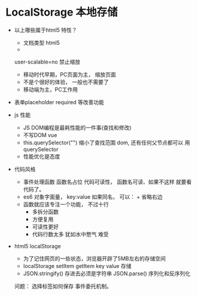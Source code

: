 # LocalStorage 本地存储

- 以上哪些属于html5 特性？
   - <!DOCTYPE html> 文档类型 html5
   - <meta name="viewport" content="width=device-width, initial-scale=1.0">
    user-scalable=no 禁止缩放
    - 移动时代早期，PC页面为主， 缩放页面
    - 不是个很好的体验， 一般也不需要了
    - 移动端为主，PC工作用
- 表单placeholder required 等改善功能

- js 性能
  - JS DOM编程是最耗性能的一件事(查找和修改)
  - 不写DOM vue 
  - this.querySelector("") 缩小了查找范围
    dom, 还有任何父节点都可以 用querySelector
  - 性能优化是态度

- 代码风格
  - 事件处理函数 函数名占位 
    代码可读性， 函数名可读、如果不这样 就要看代码了。
  - es6 对象字面量， key:value 如果同名， 可以： + 省略右边
  - 函数就应该专注一个功能， 不过十行 
    - 多拆分函数
    - 方便复用
    - 可读性更好
    - 代码行数太多 犹如水中憋气  难受

- html5 localStorage
    - 为了记住网页的一些状态，浏览器开辟了5MB左右的存储空间
    - localStorage setItem getItem key value 存储
    - JSON.stringify()  存进去必须是字符串 JSON.parse()   序列化和反序列化

    问题： 选择标签如何保存 事件委托机制。